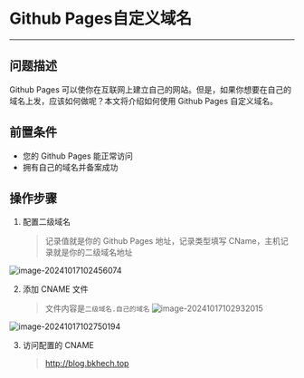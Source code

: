 # Github Pages自定义域名

- - -
## 问题描述

Github Pages 可以使你在互联网上建立自己的网站。但是，如果你想要在自己的域名上发，应该如何做呢？本文将介绍如何使用 Github Pages 自定义域名。

## 前置条件

- 您的 Github Pages 能正常访问
- 拥有自己的域名并备案成功

## 操作步骤

1. 配置二级域名

   > 记录值就是你的 Github Pages 地址，记录类型填写 CName，主机记录就是你的二级域名地址

![image-20241017102456074](https://gitee.com/bkhech/blog-images/raw/master/img/2024/10/17/20241017102456.png)

2. 添加 CNAME 文件

   > 文件内容是`二级域名.自己的域名`
   > ![image-20241017102932015](https://gitee.com/bkhech/blog-images/raw/master/img/2024/10/17/20241017102932.png)

![image-20241017102750194](https://gitee.com/bkhech/blog-images/raw/master/img/2024/10/17/20241017102750.png)

3. 访问配置的 CNAME

   > http://blog.bkhech.top